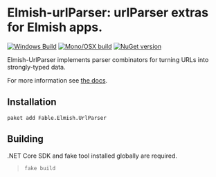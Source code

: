 Elmish-urlParser: urlParser extras for Elmish apps.
=======
[![Windows Build](https://ci.appveyor.com/api/projects/status/70805g9py6qx94iy?svg=true)](https://ci.appveyor.com/project/et1975/urlParser) [![Mono/OSX build](https://travis-ci.org/elmish/urlParser.svg?branch=master)](https://travis-ci.org/elmish/urlParser) [![NuGet version](https://badge.fury.io/nu/Fable.Elmish.UrlParser.svg)](https://badge.fury.io/nu/Fable.Elmish.UrlParser)

Elmish-UrlParser implements parser combinators for turning URLs into strongly-typed data.

For more information see [the docs](https://elmish.github.io/urlParser).

## Installation

```shell
paket add Fable.Elmish.UrlParser
```

## Building

.NET Core SDK and fake tool installed globally are required.

> `fake build`
